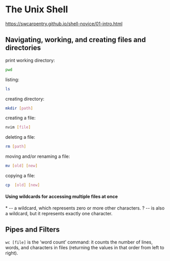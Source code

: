 # The Unix Shell
https://swcarpentry.github.io/shell-novice/01-intro.html



## Navigating, working, and creating files and directories

print working directory:
```sh
pwd
```

listing:
```sh
ls
```

creating directory:
```sh
mkdir [path]
```

creating a file:
```sh
nvim [file]
```

deleting a file:
```sh
rm [path]
```

moving and/or renaming a file:
```sh
mv [old] [new]
```

copying a file:
```sh
cp  [old] [new]
```

#### Using wildcards for accessing multiple files at once
\* -- a wildcard, which represents zero or more other characters. 
? -- is also a wildcard, but it represents exactly one character. 


## Pipes and Filters 

`wc [file]` is the ‘word count’ command: it counts the number of lines, words, and characters in files (returning the values in that order from left to right). 

